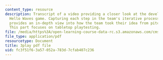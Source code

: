```yaml
---
content_type: resource
description: Transcript of a video providing a closer look at the development of the
  Hello Waves game. Capturing each step in the team's iterative process, the video
  provides an in-depth view into how the team took their idea from pitch to product.
  This part focuses on tabletop playtesting.
file: /media/https%3A/open-learning-course-data-rc.s3.amazonaws.com/cms-611j-creating-video-games-fall-2014/fc3f51f63a57052a783d7cfab407c236_lxpXowuUdKw.pdf
file_type: application/pdf
resourcetype: Document
title: 3play pdf file
uid: fc3f51f6-3a57-052a-783d-7cfab407c236
---
```

